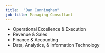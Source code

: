 ```yaml
---
title:  "Dan Cunningham"
job-title: Managing Consultant
---
```

- Operational Excellence & Execution
- Revenue & Sales
- Finance & Accounting
- Data, Analytics, & Information Technology
